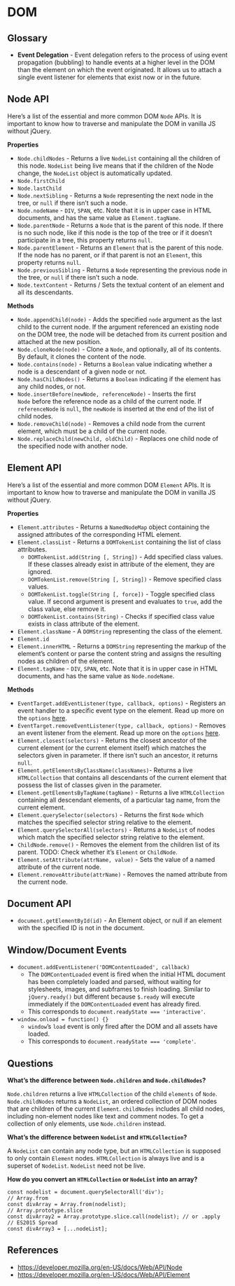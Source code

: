 DOM
===

Glossary
--------

-   **Event Delegation** - Event delegation refers to the process of using event propagation (bubbling) to handle events at a higher level in the DOM than the element on which the event originated. It allows us to attach a single event listener for elements that exist now or in the future.

Node API
--------

Here’s a list of the essential and more common DOM `Node` APIs. It is important to know how to traverse and manipulate the DOM in vanilla JS without jQuery.

**Properties**

-   `Node.childNodes` - Returns a live `NodeList` containing all the children of this node. `NodeList` being live means that if the children of the Node change, the `NodeList` object is automatically updated.
-   `Node.firstChild`
-   `Node.lastChild`
-   `Node.nextSibling` - Returns a `Node` representing the next node in the tree, or `null` if there isn’t such a node.
-   `Node.nodeName` - `DIV`, `SPAN`, etc. Note that it is in upper case in HTML documents, and has the same value as `Element.tagName`.
-   `Node.parentNode` - Returns a `Node` that is the parent of this node. If there is no such node, like if this node is the top of the tree or if it doesn’t participate in a tree, this property returns `null`.
-   `Node.parentElement` - Returns an `Element` that is the parent of this node. If the node has no parent, or if that parent is not an `Element`, this property returns `null`.
-   `Node.previousSibling` - Returns a `Node` representing the previous node in the tree, or `null` if there isn’t such a node.
-   `Node.textContent` - Returns / Sets the textual content of an element and all its descendants.

**Methods**

-   `Node.appendChild(node)` - Adds the specified `node` argument as the last child to the current node. If the argument referenced an existing node on the DOM tree, the node will be detached from its current position and attached at the new position.
-   `Node.cloneNode(node)` - Clone a `Node`, and optionally, all of its contents. By default, it clones the content of the node.
-   `Node.contains(node)` - Returns a `Boolean` value indicating whether a node is a descendant of a given node or not.
-   `Node.hasChildNodes()` - Returns a `Boolean` indicating if the element has any child nodes, or not.
-   `Node.insertBefore(newNode, referenceNode)` - Inserts the first `Node` before the reference node as a child of the current node. If `referenceNode` is `null`, the `newNode` is inserted at the end of the list of child nodes.
-   `Node.removeChild(node)` - Removes a child node from the current element, which must be a child of the current node.
-   `Node.replaceChild(newChild, oldChild)` - Replaces one child node of the specified node with another node.

Element API
-----------

Here’s a list of the essential and more common DOM `Element` APIs. It is important to know how to traverse and manipulate the DOM in vanilla JS without jQuery.

**Properties**

-   `Element.attributes` - Returns a `NamedNodeMap` object containing the assigned attributes of the corresponding HTML element.
-   `Element.classList` - Returns a `DOMTokenList` containing the list of class attributes.
    -   `DOMTokenList.add(String [, String])` - Add specified class values. If these classes already exist in attribute of the element, they are ignored.
    -   `DOMTokenList.remove(String [, String])` - Remove specified class values.
    -   `DOMTokenList.toggle(String [, force])` - Toggle specified class value. If second argument is present and evaluates to `true`, add the class value, else remove it.
    -   `DOMTokenList.contains(String)` - Checks if specified class value exists in class attribute of the element.
-   `Element.className` - A `DOMString` representing the class of the element.
-   `Element.id`
-   `Element.innerHTML` - Returns a `DOMString` representing the markup of the element’s content or parse the content string and assigns the resulting nodes as children of the element.
-   `Element.tagName` - `DIV`, `SPAN`, etc. Note that it is in upper case in HTML documents, and has the same value as `Node.nodeName`.

**Methods**

-   `EventTarget.addEventListener(type, callback, options)` - Registers an event handler to a specific event type on the element. Read up more on the `options` [here](https://developer.mozilla.org/en-US/docs/Web/API/EventTarget/addEventListener).
-   `EventTarget.removeEventListener(type, callback, options)` - Removes an event listener from the element. Read up more on the `options` [here](https://developer.mozilla.org/en-US/docs/Web/API/EventTarget/removeEventListener).
-   `Element.closest(selectors)` - Returns the closest ancestor of the current element (or the current element itself) which matches the selectors given in parameter. If there isn’t such an ancestor, it returns `null`.
-   `Element.getElementsByClassName(classNames)`- Returns a live `HTMLCollection` that contains all descendants of the current element that possess the list of classes given in the parameter.
-   `Element.getElementsByTagName(tagName)` - Returns a live `HTMLCollection` containing all descendant elements, of a particular tag name, from the current element.
-   `Element.querySelector(selectors)` - Returns the first `Node` which matches the specified selector string relative to the element.
-   `Element.querySelectorAll(selectors)` - Returns a `NodeList` of nodes which match the specified selector string relative to the element.
-   `ChildNode.remove()` - Removes the element from the children list of its parent. TODO: Check whether it’s `Element` or `ChildNode`.
-   `Element.setAttribute(attrName, value)` - Sets the value of a named attribute of the current node.
-   `Element.removeAttribute(attrName)` - Removes the named attribute from the current node.

Document API
------------

-   `document.getElementById(id)` - An Element object, or null if an element with the specified ID is not in the document.

Window/Document Events
----------------------

-   `document.addEventListener('DOMContentLoaded', callback)`
    -   The `DOMContentLoaded` event is fired when the initial HTML document has been completely loaded and parsed, without waiting for stylesheets, images, and subframes to finish loading. Similar to `jQuery.ready()` but different because `$.ready` will execute immediately if the `DOMContentLoaded` event has already fired.
    -   This corresponds to `document.readyState === 'interactive'`.
-   `window.onload = function() {}`
    -   `window`’s `load` event is only fired after the DOM and all assets have loaded.
    -   This corresponds to `document.readyState === 'complete'`.

Questions
---------

**What’s the difference between `Node.children` and `Node.childNodes`?**

`Node.children` returns a live `HTMLCollection` of the child `elements` of `Node`. `Node.childNodes` returns a `NodeList`, an ordered collection of DOM nodes that are children of the current `Element`. `childNodes` includes all child nodes, including non-element nodes like text and comment nodes. To get a collection of only elements, use `Node.children` instead.

**What’s the difference between `NodeList` and `HTMLCollection`?**

A `NodeList` can contain any node type, but an `HTMLCollection` is supposed to only contain `Element` nodes. `HTMLCollection` is always live and is a superset of `NodeList`. `NodeList` need not be live.

**How do you convert an `HTMLCollection` or `NodeList` into an array?**

    const nodelist = document.querySelectorAll('div');
    // Array.from
    const divArray = Array.from(nodelist);
    // Array.prototype.slice
    const divArray2 = Array.prototype.slice.call(nodelist); // or .apply
    // ES2015 Spread
    const divArray3 = [...nodeList];

References
----------

-   https://developer.mozilla.org/en-US/docs/Web/API/Node
-   https://developer.mozilla.org/en-US/docs/Web/API/Element
